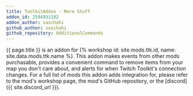 ```yaml
---
title: ToolkitAddon - More Stuff
addon_id: 2594931182
addon_author: saschahi
github_author: saschahi
github_repository: AdditionalCommands
---
```


{{ page.title }} is an addon for
{% workshop id: site.mods.ttk.id, name: site.data.mods.ttk.name %}. This addon
makes events from other mods purchasable, provides a convenient command to
remove items from your map you don't care about, and alerts for when Twitch
Toolkit's connection changes. For a full list of mods this addon adds
integration for, please refer to the mod's workshop page, the mod's GitHub
repository, or the [discord]({{ site.discord_url }}).

